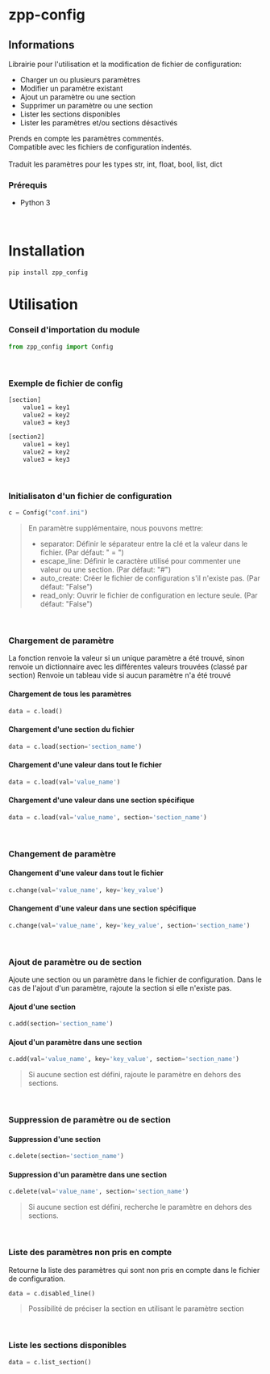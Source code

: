 # zpp-config
## Informations
Librairie pour l'utilisation et la modification de fichier de configuration:<br>
- Charger un ou plusieurs paramètres
- Modifier un paramètre existant
- Ajout un paramètre ou une section
- Supprimer un paramètre ou une section
- Lister les sections disponibles
- Lister les paramètres et/ou sections désactivés

Prends en compte les paramètres commentés.<br>
Compatible avec les fichiers de configuration indentés.<br><br>
Traduit les paramètres pour les types str, int, float, bool, list, dict

### Prérequis
- Python 3
<br>

# Installation
```console
pip install zpp_config
```

# Utilisation
### Conseil d'importation du module
```python
from zpp_config import Config
```

<br>

### Exemple de fichier de config
```xml
[section]
	value1 = key1
	value2 = key2
	value3 = key3

[section2]
	value1 = key1
	value2 = key2
	value3 = key3
```

<br>

### Initialisaton d'un fichier de configuration
```python
c = Config("conf.ini")
```
>En paramètre supplémentaire, nous pouvons mettre:<br/>
>- separator: Définir le séparateur entre la clé et la valeur dans le fichier. (Par défaut: " = ") 
>- escape_line: Définir le caractère utilisé pour commenter une valeur ou une section. (Par défaut: "#")
>- auto_create: Créer le fichier de configuration s'il n'existe pas. (Par défaut: "False")
>- read_only: Ouvrir le fichier de configuration en lecture seule. (Par défaut: "False")

<br>

### Chargement de paramètre

La fonction renvoie la valeur si un unique paramètre a été trouvé, sinon renvoie un dictionnaire avec les différentes valeurs trouvées (classé par section)
Renvoie un tableau vide si aucun paramètre n'a été trouvé

#### Chargement de tous les paramètres
```python
data = c.load()
```
#### Chargement d'une section du fichier
```python
data = c.load(section='section_name')
```
#### Chargement d'une valeur dans tout le fichier
```python
data = c.load(val='value_name')
```
#### Chargement d'une valeur dans une section spécifique
```python
data = c.load(val='value_name', section='section_name')
```

<br>

### Changement de paramètre
#### Changement d'une valeur dans tout le fichier
```python
c.change(val='value_name', key='key_value')
```

#### Changement d'une valeur dans une section spécifique
```python
c.change(val='value_name', key='key_value', section='section_name')
```

<br>

### Ajout de paramètre ou de section

Ajoute une section ou un paramètre dans le fichier de configuration.
Dans le cas de l'ajout d'un paramètre, rajoute la section si elle n'existe pas.

#### Ajout d'une section
```python
c.add(section='section_name')
```

#### Ajout d'un paramètre dans une section
```python
c.add(val='value_name', key='key_value', section='section_name')
```
> Si aucune section est défini, rajoute le paramètre en dehors des sections.

<br>

### Suppression de paramètre ou de section

#### Suppression d'une section
```python
c.delete(section='section_name')
```

#### Suppression d'un paramètre dans une section
```python
c.delete(val='value_name', section='section_name')
```
> Si aucune section est défini, recherche le paramètre en dehors des sections.

<br>

### Liste des paramètres non pris en compte

Retourne la liste des paramètres qui sont non pris en compte dans le fichier de configuration.

```python
data = c.disabled_line()
```
> Possibilité de préciser la section en utilisant le paramètre section

<br>

### Liste les sections disponibles
```python
data = c.list_section()
```